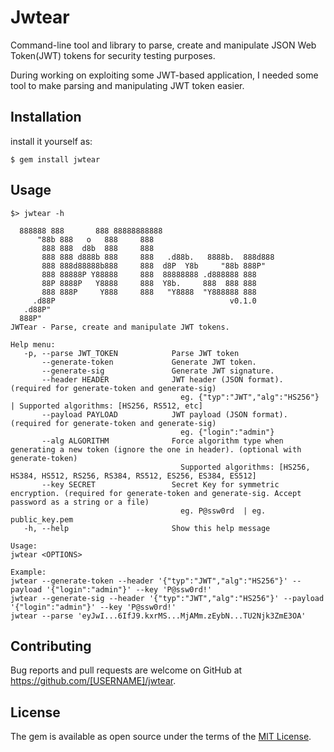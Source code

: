 # Jwtear
Command-line tool and library to parse, create and manipulate JSON Web Token(JWT) tokens for security testing purposes. 

During working on exploiting some JWT-based application, I needed some tool to make parsing and manipulating JWT token easier. 

## Installation

install it yourself as:

    $ gem install jwtear

## Usage

```
$> jwtear -h 

  888888 888       888 88888888888
      "88b 888   o   888     888
       888 888  d8b  888     888
       888 888 d888b 888     888   .d88b.   8888b.  888d888
       888 888d88888b888     888  d8P  Y8b     "88b 888P"
       888 88888P Y88888     888  88888888 .d888888 888
       88P 8888P   Y8888     888  Y8b.     888  888 888
       888 888P     Y888     888   "Y8888  "Y888888 888
     .d88P                                       v0.1.0
   .d88P"
  888P"    
JWTear - Parse, create and manipulate JWT tokens.

Help menu:
   -p, --parse JWT_TOKEN            Parse JWT token
       --generate-token             Generate JWT token.
       --generate-sig               Generate JWT signature.
       --header HEADER              JWT header (JSON format). (required for generate-token and generate-sig)
                                      eg. {"typ":"JWT","alg":"HS256"} | Supported algorithms: [HS256, RS512, etc]
       --payload PAYLOAD            JWT payload (JSON format). (required for generate-token and generate-sig)
                                      eg. {"login":"admin"}
       --alg ALGORITHM              Force algorithm type when generating a new token (ignore the one in header). (optional with generate-token)
                                      Supported algorithms: [HS256, HS384, HS512, RS256, RS384, RS512, ES256, ES384, ES512]
       --key SECRET                 Secret Key for symmetric encryption. (required for generate-token and generate-sig. Accept password as a string or a file)
                                      eg. P@ssw0rd  | eg. public_key.pem
   -h, --help                       Show this help message

Usage:
jwtear <OPTIONS>

Example:
jwtear --generate-token --header '{"typ":"JWT","alg":"HS256"}' --payload '{"login":"admin"}' --key 'P@ssw0rd!'
jwtear --generate-sig --header '{"typ":"JWT","alg":"HS256"}' --payload '{"login":"admin"}' --key 'P@ssw0rd!'
jwtear --parse 'eyJwI...6IfJ9.kxrMS...MjAMm.zEybN...TU2Njk3ZmE3OA'

```

## Contributing

Bug reports and pull requests are welcome on GitHub at https://github.com/[USERNAME]/jwtear.

## License

The gem is available as open source under the terms of the [MIT License](https://opensource.org/licenses/MIT).
